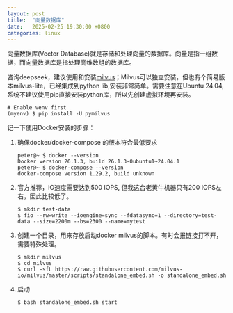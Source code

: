 ```yaml
---
layout: post
title:  "向量数据库"
date:   2025-02-25 19:30:00 +0800
categories: linux
---
```


向量数据库(Vector Database)就是存储和处理向量的数据库。向量是指一组数据，而向量数据库是指处理高维数组的数据库。

咨询deepseek，建议使用和安装[milvus](https://milvus.io)；Milvus可以独立安装，但也有个简易版本milvus-lite，已经集成到python lib,安装非常简单。需要注意在Ubuntu 24.04, 系统不建议使用pip直接安装python库，所以先创建虚拟环境再安装。

```
# Enable venv first 
(myenv) $ pip install -U pymilvus
```

记一下使用Docker安装的步骤：

1. 确保docker/docker-compose 的版本符合最低要求 
    ```
    peter@~ $ docker --version
    Docker version 26.1.3, build 26.1.3-0ubuntu1~24.04.1
    peter@~ $ docker-compose --version
    docker-compose version 1.29.2, build unknown
    ```

2. 官方推荐，IO速度需要达到500 IOPS, 但我这台老黄牛机器只有200 IOPS左右，因此比较低了。 
    ```
    $ mkdir test-data
    $ fio --rw=write --ioengine=sync --fdatasync=1 --directory=test-data --size=2200m --bs=2300 --name=mytest
    ```

3. 创建一个目录，用来存放启动docker milvus的脚本。有时会报链接打不开，需要特殊处理。
    ```
    $ mkdir milvus
    $ cd milvus 
    $ curl -sfL https://raw.githubusercontent.com/milvus-io/milvus/master/scripts/standalone_embed.sh -o standalone_embed.sh
    ```
4. 启动
    ```
    $ bash standalone_embed.sh start
    ```
